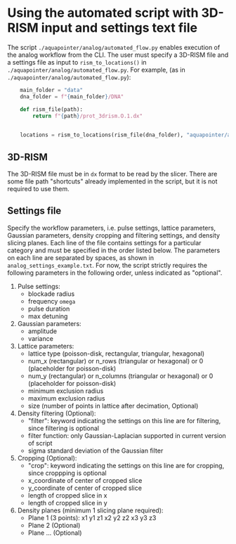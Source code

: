 # Using the automated script with 3D-RISM input and settings text file
The script `./aquapointer/analog/automated_flow.py` enables execution of the analog workflow from the CLI.
The user must specify a 3D-RISM file and a settings file as input to `rism_to_locations()` in  `./aquapointer/analog/automated_flow.py`.
For example, (as in  `./aquapointer/analog/automated_flow.py`):

```python
    main_folder = "data"
    dna_folder = f"{main_folder}/DNA"

    def rism_file(path):
        return f"{path}/prot_3drism.O.1.dx"
    

    locations = rism_to_locations(rism_file(dna_folder), "aquapointer/analog/analog_settings_example")
```

## 3D-RISM
The 3D-RISM file must be in `dx` format to be read by the slicer.
There are some file path "shortcuts" already implemented in the script, but it is not required to use them. 

## Settings file
Specify the workflow parameters, i.e. pulse settings, lattice parameters, Gaussian parameters, density cropping and filtering settings, and density slicing planes.
Each line of the file contains settings for a particular category and must be specified in the order listed below. 
The parameters on each line are separated by spaces, as shown in `analog_settings_example.txt`.
For now, the script strictly requires the following parameters in the following order, unless indicated as "optional".
1. Pulse settings:
    - blockade radius
    - frequency `omega` 
    - pulse duration
    - max detuning
2. Gaussian parameters:
    - amplitude 
    - variance
3. Lattice parameters:
    - lattice type (poisson-disk, rectangular, triangular, hexagonal)
    - num_x (rectangular) or n_rows (triangular or hexagonal) or 0 (placeholder for poisson-disk)
    - num_y (rectangular) or n_columns (triangular or hexagonal) or 0 (placeholder for poisson-disk)
    - minimum exclusion radius
    - maximum exclusion radius
    - size (number of points in lattice after decimation, Optional)
4. Density filtering (Optional):
    - "filter": keyword indicating the settings on this line are for filtering, since filtering is optional
    - filter function: only Gaussian-Laplacian supported in current version of script
    - sigma standard deviation of the Gaussian filter
5. Cropping (Optional):
    - "crop": keyword indicating the settings on this line are for cropping, since croppping is optional
    - x_coordinate of center of cropped slice
    - y_coordinate of center of cropped slice
    - length of cropped slice in x
    - length of cropped slice in y
6. Density planes (minimum 1 slicing plane required):
    - Plane 1 (3 points): x1 y1 z1 x2 y2 z2 x3 y3 z3
    - Plane 2 (Optional)
    - Plane ... (Optional)
